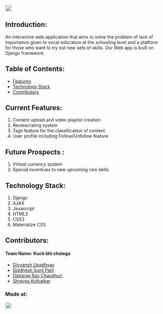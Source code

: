 

<a href="https://hack36.com"> <img src="http://bit.ly/BuiltAtHack36" height=20px> </a>


## Introduction:
  An interactive web application that aims to solve the problem of lack of importance given to vocal education at the schooling level and a platform for those who want to try     out new sets of skills. Our Web app is built on Django framework.
  
## Table of Contents:
  * [Features](#ft)
  * [Technology Stack](#tech)
  * [Contributors](#contributor)



<a name="ft"></a>
## Current Features:
  1) Content upload and video playlist creation
  2) Review/rating system
  3) Tags feature for the classification of content
  4) User profile including Follow/Unfollow feature

## Future Prospects :
  1) Virtual currency system
  2) Special incentives to new upcoming rare skills 



<a name="tech"></a>
## Technology Stack:
  1) Django
  2) AJAX
  3) Javascript
  4) HTML5
  5) CSS3
  6) Materialize CSS
  
<a name="contributor"></a>
## Contributors:

#### Team Name: Kuch bhi chalega

* [Divyansh Upadhyay](https://github.com/DuP-491)
* [Siddhesh Sunil Patil](https://github.com/siddheshpatil777)
* [Diptarag Ray Chaudhuri](https://github.com/diptarag1)
* [Shreyas Kolhatkar](https://github.com/shreyas2-bit)




### Made at:
<a href="https://hack36.com"> <img src="http://bit.ly/BuiltAtHack36" height=20px> </a>
